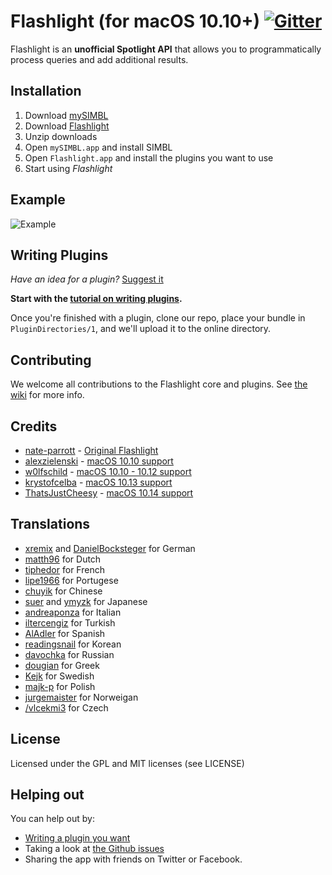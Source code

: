 Flashlight (for macOS 10.10+) [![Gitter](https://badges.gitter.im/Join%20Chat.svg)](https://gitter.im/nate-parrott/Flashlight?utm_source=badge&utm_medium=badge&utm_campaign=pr-badge&utm_content=badge)
==========

Flashlight is an **unofficial Spotlight API** that allows you to programmatically process queries and add additional results.

Installation
------------

1. Download [mySIMBL](https://github.com/w0lfschild/app_updates/raw/master/mySIMBL/mySIMBL_master.zip)
2. Download [Flashlight](https://github.com/w0lfschild/app_updates/raw/master/Flashlight/Flashlight_master.zip)
3. Unzip downloads
4. Open `mySIMBL.app` and install SIMBL
5. Open `Flashlight.app` and install the plugins you want to use
5. Start using _Flashlight_

Example
-------

![Example](https://raw.github.com/nate-parrott/flashlight/master/Image.png)

Writing Plugins
---------------

_Have an idea for a plugin?_ [Suggest it](http://flashlight.nateparrott.com/ideas)

**Start with the [tutorial on writing plugins](https://github.com/nate-parrott/Flashlight/wiki/Creating-a-Plugin).**

Once you're finished with a plugin, clone our repo, place your bundle in `PluginDirectories/1`, and we'll upload it to the online directory.

Contributing
------------

We welcome all contributions to the Flashlight core and plugins. See [the wiki](https://github.com/nate-parrott/Flashlight/wiki/Contributing-to-Flashlight-and-Plugins) for more info.

Credits
-------

- [nate-parrott](https://github.com/nate-parrott) - [Original Flashlight](https://github.com/nate-parrott/Flashlight)
- [alexzielenski](https://github.com/alexzielenski) - [macOS 10.10 support](https://github.com/alexzielenski/Flashlight)
- [w0lfschild](https://github.com/w0lfschild) - [macOS 10.10 - 10.12 support](https://github.com/w0lfschild/Flashlight)    
- [krystofcelba](https://github.com/krystofcelba) - [macOS 10.13 support](https://github.com/krystofcelba/Flashlight)
- [ThatsJustCheesy](https://github.com/ThatsJustCheesy) - [macOS 10.14 support](https://github.com/ThatsJustCheesy/Flashlight)


Translations
------------

- [xremix](http://github.com/xremix) and [DanielBocksteger](http://github.com/DanielBocksteger) for German
- [matth96](http://github.com/matth96) for Dutch
- [tiphedor](http://github.com/tiphedor) for French
- [lipe1966](http://github.com/lipe1966) for Portugese
- [chuyik](http://github.com/chuyik) for Chinese
- [suer](http://github.com/suer) and [ymyzk](http://github.com/ymyzk) for Japanese
- [andreaponza](http://github.com/andreaponza) for Italian
- [iltercengiz](http://github.com/iltercengiz) for Turkish
- [AlAdler](http://github.com/AlAdler) for Spanish
- [readingsnail](http://github.com/readingsnail) for Korean
- [davochka](http://github.com/davochka) for Russian
- [dougian](http://github.com/dougian) for Greek
- [Kejk](http://github.com/kejk) for Swedish
- [majk-p](https://github.com/majk-p) for Polish
- [jurgemaister](https://github.com/jurgemaister) for Norweigan
- [/vlcekmi3](https://github.com/vlcekmi3) for Czech

License
--------

Licensed under the GPL and MIT licenses (see LICENSE)

Helping out
-----------

You can help out by:
- [Writing a plugin you want](https://github.com/nate-parrott/Flashlight/wiki/Creating-a-Plugin)
- Taking a look at [the Github issues](https://github.com/nate-parrott/Flashlight/issues)
- Sharing the app with friends on Twitter or Facebook.

